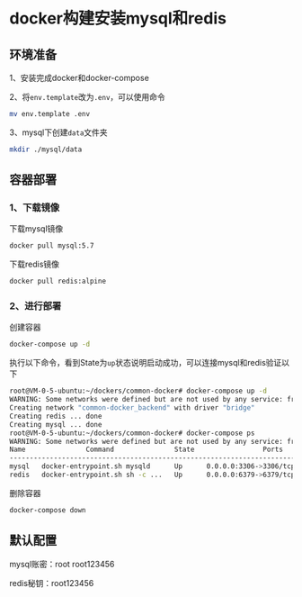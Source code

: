 # docker构建安装mysql和redis

## 环境准备
1、安装完成docker和docker-compose

2、将`env.template`改为`.env`，可以使用命令
```bash
mv env.template .env
```
3、mysql下创建`data`文件夹
```bash
mkdir ./mysql/data
```
## 容器部署
### 1、下载镜像
下载mysql镜像
```bash
docker pull mysql:5.7
```
下载redis镜像
```bash
docker pull redis:alpine
```
### 2、进行部署
创建容器
```bash
docker-compose up -d
```
执行以下命令，看到State为`up`状态说明启动成功，可以连接mysql和redis验证以下
```bash
root@VM-0-5-ubuntu:~/dockers/common-docker# docker-compose up -d
WARNING: Some networks were defined but are not used by any service: frontend
Creating network "common-docker_backend" with driver "bridge"
Creating redis ... done
Creating mysql ... done
root@VM-0-5-ubuntu:~/dockers/common-docker# docker-compose ps
WARNING: Some networks were defined but are not used by any service: frontend
Name               Command               State                 Ports              
----------------------------------------------------------------------------------
mysql   docker-entrypoint.sh mysqld      Up      0.0.0.0:3306->3306/tcp, 33060/tcp
redis   docker-entrypoint.sh sh -c ...   Up      0.0.0.0:6379->6379/tcp  
```

删除容器
```bash
docker-compose down
```

## 默认配置
mysql账密：root  root123456

redis秘钥：root123456